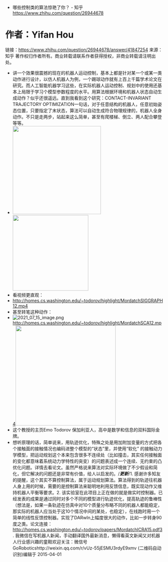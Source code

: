 - 哪些控制类的算法惊艳了你？ - 知乎
  https://www.zhihu.com/question/26944678
# 作者：Yifan Hou
链接：https://www.zhihu.com/question/26944678/answer/41847254
来源：知乎
著作权归作者所有。商业转载请联系作者获得授权，非商业转载请注明出处。
- 讲一个效果很震撼的现在的机器人运动控制，基本上都是针对某一个或某一类动作进行设计，以仿人机器人为例，一个踢球动作就有上百上千篇学术论文在研究。而人工智能机器学习这些，在实际机器人运动控制、规划中的使用还基本上局限于学习个模型参数程度的水平。用算法根据环境和机器人状态自动生成动作？似乎还很遥远。直到我看到这个研究：CONTACT-INVARIANT TRAJECTORY OPTIMIZATION一句话，对于任意结构的机器人，任意初始姿态位置，只要指定了末状态，算法可以自动生成符合物理规律的，机器人全身动作。不只是走两步，站起来这么简单，甚至有爬楼梯、倒立、两人配合攀登等等。
- <img src="https://pic1.zhimg.com/50/9706c3d32057eed06766bd640f29a5b4_720w.jpg?source=1940ef5c" data-rawwidth="281" data-rawheight="256" class="content_image" width="281"/><img src="https://pic1.zhimg.com/50/51c84c4c092fef0a3155bd6adf0c4907_720w.jpg?source=1940ef5c" data-rawwidth="241" data-rawheight="267" class="content_image" width="241"/>
- 看视频更直观：
- http://homes.cs.washington.edu/~todorov/highlight/MordatchSIGGRAPH12.mp4
- 甚至转笔这种动作：
- ![2021_07_15_image.png](https://cdn.logseq.com/%2Fc15b201a-227a-4f6b-aebf-92b9206a58c29a966eb1-6602-4e92-9106-dfb9bb1eebd12021_07_15_image.png?Expires=4779951865&Signature=CSQB5yE39MBsKnyjhWanxWEfemn2Suo2ihW0j1~ZivWwEaCcLad0eQaPf7M6Dqn6DvGpvsdRVuXJrIj-PYodJ5i9P4aWCU1FiyuWV6vdyTWItEDXPr~z8NCL~jTN6xzbN9VmHctSxtLp6K~lvNI7bo9mwfObggNFmea2YCQr4x0nKvhGb2LxmAmyOWaAIOcpLRNyXdK1~H9CGzvmizefXFiVmNaNFJloPRDpLFCbXdcKTngihfqU3bNdPE0kmxm~5DJrREY4qwbXD0tAU7M6qP~8kH~4k31eL5594mP128jCtodORYa0GKKmMTD6vmGvRmC0fxNVDU~L0t1RkRtbHQ__&Key-Pair-Id=APKAJE5CCD6X7MP6PTEA) http://homes.cs.washington.edu/~todorov/highlight/MordatchSCA12.mp4<img src="https://pic2.zhimg.com/50/16da2a8a59a00d92678da92ea4ded567_720w.jpg?source=1940ef5c" data-rawwidth="319" data-rawheight="225" class="content_image" width="319"/>
- 这个教授的主页Emo Todorov 保加利亚人，高中是数学和信息的双料国际金牌。
- 想听原理的话，简单说来，用轨迹优化，特殊之处是用加附加变量的方式把各个接触面的接触情况也编码进整个模型的“状态”里，并使用“软化” 的接触动力学模型，把运动规划这个本来包含很多不连续处（比如撞击，其实任何接触面的变化都意味着系统动力学特性的突变）的问题表述成一个连续、无约束的凸优化问题。详情去看论文。虽然严格说来算法对实际环境做了不少假设和简化，但它解决的问题还是非常有价值，给人以启发的。/***************更新***************/1. 感谢许多知友的提醒，这个其实不算控制算法，属于运动规划算法。算法得到的轨迹往机器人身上用的时候，需要的是控制算法来聪明地利用反馈信息，既实现动作又维持机器人平衡等要求。2. 该实验室在此项目上正在做的就是做实时控制器。已经发表的成果是通过同时对多个不同的模型进行轨迹优化，提高轨迹的鲁棒性（想法是，如果一条轨迹在仿真中对10个质量分布略不同的机器人都能稳定，那实际的机器人应当处于这10个情况中间的某处，也稳定），在线跑时用一个简单的线性反馈控制器。实现了DARwIn上幅度很大的动作，比如一步转身90度之类。论文连接：http://homes.cs.washington.edu/~todorov/papers/MordatchICRA15.pdf3. 我微信在写机器人新闻，手动翻译国外最新消息，懒得看英文新闻又对机器人行业感兴趣的童鞋欢迎关注：微信号GoRoboticshttp://weixin.qq.com/r/vUz-55jESMU3rdyE9xmv (二维码自动识别)编辑于 2015-04-01